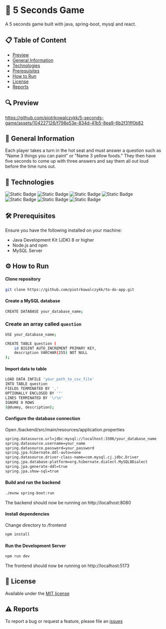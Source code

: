 # 🎉 5 Seconds Game
A 5 seconds game built with java, spring-boot, mysql and react.

## 📋 Table of Content
* [Preview](#-preview)
* [General Information](#-general-information)
* [Technologies](#-technologies)
* [Prerequisites](#%EF%B8%8F-prerequisites)
* [How to Run](#-how-to-run)
* [License](#-license)
* [Reports](#-reports)

## 🔍 Preview
https://github.com/piotrkowalczykk/5-seconds-game/assets/104227126/f798e53e-834d-41b5-8ea9-6b2f31ff0b82


## 📢 General Information
Each player takes a turn in the hot seat and must answer a question such as "Name 3 things you can paint" or "Name 3 yellow foods." They then have five seconds to come up with three answers and say them all out loud before the time runs out.

## 🤖 Technologies
![Static Badge](https://img.shields.io/badge/Java-ff9100?style=for-the-badge&logo=coffeescript&labelColor=black)
![Static Badge](https://img.shields.io/badge/Spring_Boot-%236DB33F?style=for-the-badge&logo=springboot&logoColor=white&labelColor=black)
![Static Badge](https://img.shields.io/badge/react-%2361DAFB?style=for-the-badge&logo=react&logoColor=white&labelColor=black)
![Static Badge](https://img.shields.io/badge/mysql-4479A1?style=for-the-badge&logo=mysql&logoColor=white&labelColor=black)
![Static Badge](https://img.shields.io/badge/html5-%23E34F26?style=for-the-badge&logo=html5&logoColor=white&labelColor=black)
![Static Badge](https://img.shields.io/badge/css-%231572B6?style=for-the-badge&logo=css3&logoColor=white&labelColor=black)
![Static Badge](https://img.shields.io/badge/javascript-%23F7DF1E?style=for-the-badge&logo=javascript&logoColor=white&labelColor=black)

## 🛠️ Prerequisites
Ensure you have the following installed on your machine:

* Java Development Kit (JDK) 8 or higher
* Node.js and npm
* MySQL Server

## ⚙ How to Run
#### Clone repository
```bash
git clone https://github.com/piotrkowalczykk/to-do-app.git
```

#### Create a MySQL database
```bash
CREATE DATABASE your_database_name;
```
### Create an array called `question`
```bash
USE your_database_name;
```
```bash
CREATE TABLE question (
    id BIGINT AUTO_INCREMENT PRIMARY KEY,
    description VARCHAR(255) NOT NULL
);
```

#### Import data to table
```bash
LOAD DATA INFILE 'your_path_to_csv_file'
INTO TABLE question
FIELDS TERMINATED BY ',' 
OPTIONALLY ENCLOSED BY '"'
LINES TERMINATED BY '\r\n'
IGNORE 0 ROWS
(@dummy, description);
```


#### Configure the database connection
Open /backend/src/main/resources/application.properties
```bash
spring.datasource.url=jdbc:mysql://localhost:3306/your_database_name
spring.datasource.username=your_name
spring.datasource.password=your_password
spring.jpa.hibernate.ddl-auto=none
spring.datasource.driver-class-name=com.mysql.cj.jdbc.Driver
spring.jpa.database-platform=org.hibernate.dialect.MySQL8Dialect
spring.jpa.generate-ddl=true
spring.jpa.show-sql=true
```

#### Build and run the backend
```bash
./mvnw spring-boot:run
```
The backend should now be running on http://localhost:8080

#### Install dependencies
Change directory to /frontend
```bash
npm install
```

#### Run the Development Server
```bash
npm run dev
```
The frontend should now be running on http://localhost:5173

## 🧾 License
Available under the [MIT license](https://github.com/piotrkowalczykk/5-seconds-game/blob/main/LICENSE)

## ⚠ Reports
To report a bug or request a feature, please file an [issues](https://github.com/piotrkowalczykk/5-seconds-game/issues)
